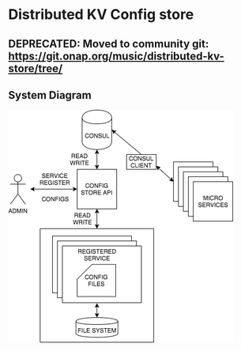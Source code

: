 # Distributed KV Config store
## DEPRECATED: Moved to community git: https://git.onap.org/music/distributed-kv-store/tree/ 

## System Diagram
![Diagram](https://github.com/shank7485/consul-config-loader/blob/master/docs/dkv.png)
